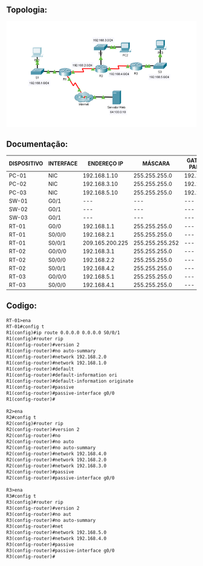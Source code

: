 ## Topologia:

![](https://github.com/redeslinuxcode/atividades_cisco_redes_/blob/main/cisco/topologia%206.PNG)

## Documentação:

| DISPOSITIVO | INTERFACE | ENDEREÇO IP             | MÁSCARA         | GATEWAY PADRÃO          |
|-------------|-----------|-------------------------|-----------------|-------------------------|
| PC-01       | NIC       | 192.168.1.10            | 255.255.255.0   | 192.168.1.1             |
| PC-02       | NIC       | 192.168.3.10            | 255.255.255.0   | 192.168.3.1             |
| PC-03       | NIC       | 192.168.5.10            | 255.255.255.0   | 192.168.5.1             |
| SW-01       | G0/1      | ---                     | ---             | ---                     |
| SW-02       | G0/1      | ---                     | ---             | ---                     |
| SW-03       | G0/1      | ---                     | ---             | ---                     |
| RT-01       | G0/0      | 192.168.1.1             | 255.255.255.0   | ---                     |
| RT-01       | S0/0/0    | 192.168.2.1             | 255.255.255.0   | ---                     |
| RT-01       | S0/0/1    | 209.165.200.225         | 255.255.255.252 | ---                     |
| RT-02       | G0/0/0    | 192.168.3.1             | 255.255.255.0   | ---                     |
| RT-02       | S0/0/0    | 192.168.2.2             | 255.255.255.0   | ---                     |
| RT-02       | S0/0/1    | 192.168.4.2             | 255.255.255.0   | ---                     |
| RT-03       | G0/0/0    | 192.168.5.1             | 255.255.255.0   | ---                     |
| RT-03       | S0/0/0    | 192.168.4.1             | 255.255.255.0   | ---                     |


## Codigo:
~~~
RT-01>ena
RT-01#config t
R1(config)#ip route 0.0.0.0 0.0.0.0 S0/0/1
R1(config)#router rip
R1(config-router)#version 2
R1(config-router)#no auto-summary
R1(config-router)#network 192.168.2.0
R1(config-router)#network 192.168.1.0
R1(config-router)#default
R1(config-router)#default-information ori
R1(config-router)#default-information originate 
R1(config-router)#passive
R1(config-router)#passive-interface g0/0
R1(config-router)#

R2>ena
R2#config t
R2(config)#router rip
R2(config-router)#version 2
R2(config-router)#no 
R2(config-router)#no auto
R2(config-router)#no auto-summary 
R2(config-router)#network 192.168.4.0
R2(config-router)#network 192.168.2.0
R2(config-router)#network 192.168.3.0
R2(config-router)#passive
R2(config-router)#passive-interface g0/0

R3>ena
R3#config t
R3(config)#router rip
R3(config-router)#version 2
R3(config-router)#no aut
R3(config-router)#no auto-summary 
R3(config-router)#net
R3(config-router)#network 192.168.5.0
R3(config-router)#network 192.168.4.0
R3(config-router)#passive
R3(config-router)#passive-interface g0/0
R3(config-router)#

~~~


